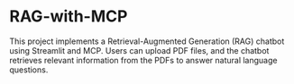 # RAG-with-MCP
This project implements a Retrieval-Augmented Generation (RAG) chatbot using Streamlit and MCP. Users can upload PDF files, and the chatbot retrieves relevant information from the PDFs to answer natural language questions.

